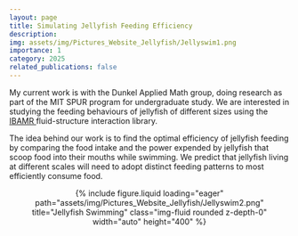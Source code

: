 ```yaml
---
layout: page
title: Simulating Jellyfish Feeding Efficiency
description:
img: assets/img/Pictures_Website_Jellyfish/Jellyswim1.png
importance: 1
category: 2025
related_publications: false
---
```


My current work is with the Dunkel Applied Math group, doing research as part of the MIT SPUR program for undergraduate study. We are interested in studying the feeding behaviours of jellyfish of different sizes using the <a href="https://ibamr.github.io/"> IBAMR </a> fluid-structure interaction library. 

<p> The idea behind our work is to find the optimal efficiency of jellyfish feeding by comparing the food intake and the power expended by jellyfish that scoop food into their mouths while swimming. We predict that jellyfish living at different scales will need to adopt distinct feeding patterns to most efficiently consume food. 

<div style="text-align: center;">
  {% include figure.liquid loading="eager" path="assets/img/Pictures_Website_Jellyfish/Jellyswim2.png" title="Jellyfish Swimming" class="img-fluid rounded z-depth-0" width="auto" height="400" %}
</div>

